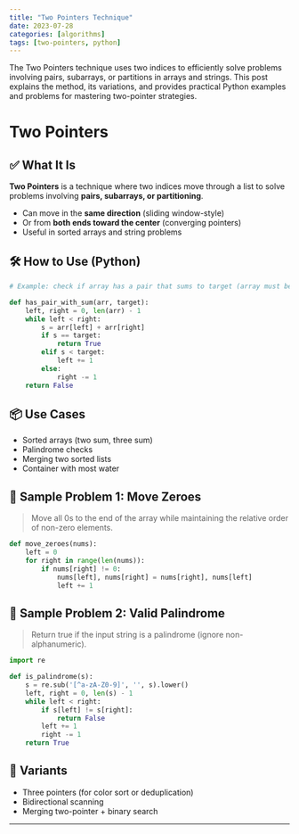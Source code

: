 ```yaml
---
title: "Two Pointers Technique"
date: 2023-07-28
categories: [algorithms]
tags: [two-pointers, python]
---
```


The Two Pointers technique uses two indices to efficiently solve problems involving pairs, subarrays, or partitions in arrays and strings. This post explains the method, its variations, and provides practical Python examples and problems for mastering two-pointer strategies.

# Two Pointers

## ✅ What It Is

**Two Pointers** is a technique where two indices move through a list to solve problems involving **pairs, subarrays, or partitioning**.

- Can move in the **same direction** (sliding window-style)
- Or from **both ends toward the center** (converging pointers)
- Useful in sorted arrays and string problems

## 🛠️ How to Use (Python)

```python
# Example: check if array has a pair that sums to target (array must be sorted)

def has_pair_with_sum(arr, target):
    left, right = 0, len(arr) - 1
    while left < right:
        s = arr[left] + arr[right]
        if s == target:
            return True
        elif s < target:
            left += 1
        else:
            right -= 1
    return False
```

## 📦 Use Cases

- Sorted arrays (two sum, three sum)
- Palindrome checks
- Merging two sorted lists
- Container with most water

## 📘 Sample Problem 1: Move Zeroes

> Move all 0s to the end of the array while maintaining the relative order of non-zero elements.

```python
def move_zeroes(nums):
    left = 0
    for right in range(len(nums)):
        if nums[right] != 0:
            nums[left], nums[right] = nums[right], nums[left]
            left += 1
```

## 📘 Sample Problem 2: Valid Palindrome

> Return true if the input string is a palindrome (ignore non-alphanumeric).

```python
import re

def is_palindrome(s):
    s = re.sub('[^a-zA-Z0-9]', '', s).lower()
    left, right = 0, len(s) - 1
    while left < right:
        if s[left] != s[right]:
            return False
        left += 1
        right -= 1
    return True
```

## 🔁 Variants

- Three pointers (for color sort or deduplication)
- Bidirectional scanning
- Merging two-pointer + binary search

---

